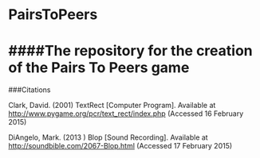 # PairsToPeers
####The repository for the creation of the Pairs To Peers game
======
###Citations

Clark, David.  (2001) TextRect [Computer Program].  Available at http://www.pygame.org/pcr/text_rect/index.php (Accessed 16 February 2015)

DiAngelo, Mark. (2013 ) Blop [Sound Recording].  Available at http://soundbible.com/2067-Blop.html (Accessed 17 February 2015)
